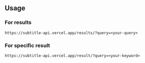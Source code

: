 ## Usage

### For results

```
https://subtitle-api.vercel.app/results/?query=<your-query>
```

### For specific result

```
https://subtitle-api.vercel.app/result/?query=<your-keyword>
```
